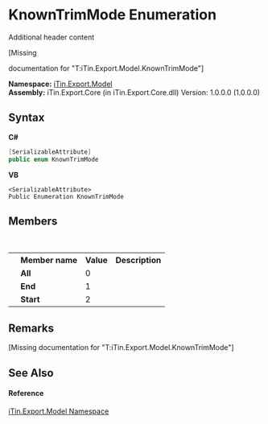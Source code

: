 # KnownTrimMode Enumeration
Additional header content 

\[Missing <summary> documentation for "T:iTin.Export.Model.KnownTrimMode"\]

**Namespace:**&nbsp;<a href="ef57ffcc-e95e-b212-5a46-9aa6f5a3511f">iTin.Export.Model</a><br />**Assembly:**&nbsp;iTin.Export.Core (in iTin.Export.Core.dll) Version: 1.0.0.0 (1.0.0.0)

## Syntax

**C#**<br />
``` C#
[SerializableAttribute]
public enum KnownTrimMode
```

**VB**<br />
``` VB
<SerializableAttribute>
Public Enumeration KnownTrimMode
```


## Members
&nbsp;<table><tr><th></th><th>Member name</th><th>Value</th><th>Description</th></tr><tr><td /><td target="F:iTin.Export.Model.KnownTrimMode.All">**All**</td><td>0</td><td /></tr><tr><td /><td target="F:iTin.Export.Model.KnownTrimMode.End">**End**</td><td>1</td><td /></tr><tr><td /><td target="F:iTin.Export.Model.KnownTrimMode.Start">**Start**</td><td>2</td><td /></tr></table>

## Remarks
\[Missing <remarks> documentation for "T:iTin.Export.Model.KnownTrimMode"\]

## See Also


#### Reference
<a href="ef57ffcc-e95e-b212-5a46-9aa6f5a3511f">iTin.Export.Model Namespace</a><br />